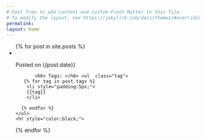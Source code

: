 ```yaml
---
# Feel free to add content and custom Front Matter to this file.
# To modify the layout, see https://jekyllrb.com/docs/themes/#overriding-theme-defaults
permalink: 
layout: home
---
```



<ul id="blog-list">
  {% for post in site.posts %}
    <li>
      <a href="{{ post.url }}" class="blog-link" style="color:white;">{{ post.title }}</a>
      <br>
      <p>Posted on {{post.date}}</p>
    </li>
    
            
           <h6> Tags: </h6> <ul  class="tag">
	   {% for tag in post.tags %}
	    <li style="padding:5px;">
		{{tag}}
	    </li>
	    
	  {% endfor %} 
	</ul>
    <hr style="color:black;">
  {% endfor %}
</ul>
